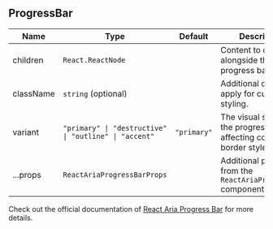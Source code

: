 ## ProgressBar

| Name      | Type                                                  | Default     | Description                                                              |
| --------- | ----------------------------------------------------- | ----------- | ------------------------------------------------------------------------ |
| children  | `React.ReactNode`                                     |             | Content to display alongside the progress bar.                           |
| className | `string` (optional)                                   |             | Additional classes to apply for custom styling.                          |
| variant   | `"primary" \| "destructive" \| "outline" \| "accent"` | `"primary"` | The visual style of the progress bar, affecting color and border styles. |
| ...props  | `ReactAriaProgressBarProps`                           |             | Additional properties from the `ReactAriaProgressBar` component.         |

Check out the official documentation of [React Aria Progress Bar](https://react-spectrum.adobe.com/react-aria/ProgressBar.html) for more details.

